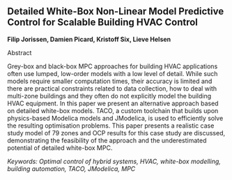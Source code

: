 ## Detailed White-Box Non-Linear Model Predictive Control for Scalable Building HVAC Control

**Filip Jorissen, Damien Picard, Kristoff Six, Lieve Helsen**

Abstract

Grey-box and black-box MPC approaches for building
HVAC applications often use lumped, low-order models
with a low level of detail. While such models require
smaller computation times, their accuracy is limited and
there are practical constraints related to data collection,
how to deal with multi-zone buildings and they often do
not explicitly model the building HVAC equipment. In
this paper we present an alternative approach based on detailed
white-box models. TACO, a custom toolchain that
builds upon physics-based Modelica models and JModelica,
is used to efficiently solve the resulting optimisation
problems. This paper presents a realistic case study model
of 79 zones and OCP results for this case study are discussed,
demonstrating the feasibility of the approach and
the underestimated potential of detailed white-box MPC.

*Keywords: Optimal control of hybrid systems, HVAC, white-box modelling, building automation, TACO, JModelica, MPC*
